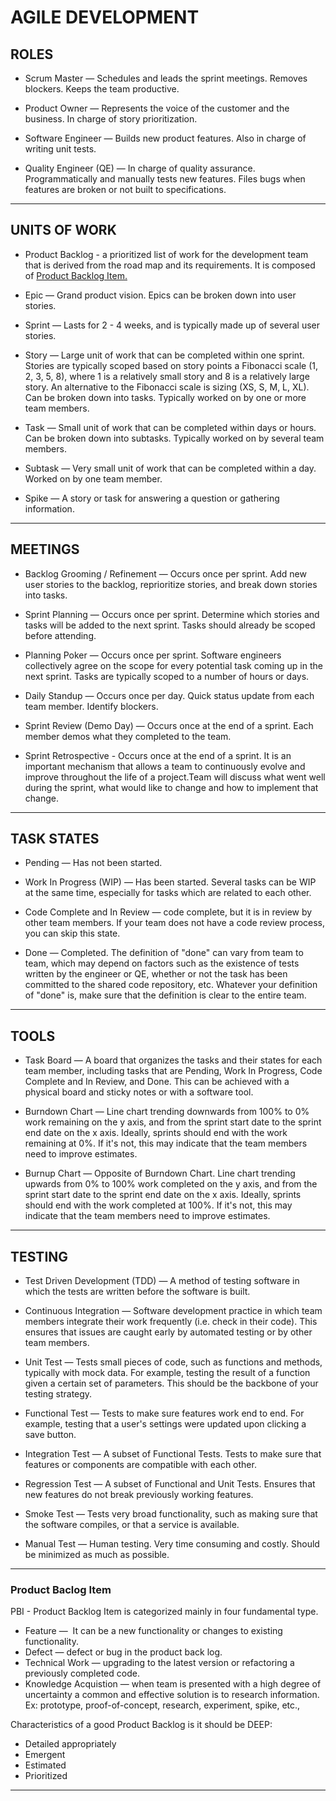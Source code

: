 # AGILE DEVELOPMENT

## ROLES

* Scrum Master — Schedules and leads the sprint meetings.
Removes blockers. Keeps the team productive.

* Product Owner — Represents the voice of the customer
and the business. In charge of story prioritization.

* Software Engineer — Builds new product features. Also
in charge of writing unit tests.

* Quality Engineer (QE) — In charge of quality assurance.
Programmatically and manually tests new features. Files
bugs when features are broken or not built to
specifications.

- - -

## UNITS OF WORK

* Product Backlog - a prioritized list of work for the development
team that is derived from the road map and its requirements.
It is composed of [Product Backlog Item.](###Product-Baclog-Item)

* Epic — Grand product vision. Epics can be broken down
into user stories.

* Sprint — Lasts for 2 - 4 weeks, and is typically made up
of several user stories.

* Story — Large unit of work that can be completed within
one sprint. Stories are typically scoped based on story points a
Fibonacci scale (1, 2, 3, 5, 8), where 1 is a relatively small
story and 8 is a relatively large story. An alternative to the
Fibonacci scale is sizing (XS, S, M, L, XL). Can
be broken down into tasks. Typically worked on by one or
more team members.

* Task — Small unit of work that can be completed within
days or hours. Can be broken down into subtasks.
Typically worked on by several team members.

* Subtask — Very small unit of work that can be
completed within a day. Worked on by one team member.

* Spike — A story or task for answering a question or
gathering information.

- - -

## MEETINGS

* Backlog Grooming / Refinement — Occurs once per sprint. Add new
user stories to the backlog, reprioritize stories, and break
down stories into tasks.

* Sprint Planning — Occurs once per sprint. Determine
which stories and tasks will be added to the next sprint.
Tasks should already be scoped before attending.

* Planning Poker — Occurs once per sprint. Software
engineers collectively agree on the scope for every
potential task coming up in the next sprint. Tasks are
typically scoped to a number of hours or days.

* Daily Standup — Occurs once per day. Quick status
update from each team member. Identify blockers.

* Sprint Review (Demo Day) — Occurs once at the end of
a sprint. Each member demos what they completed to
the team.

* Sprint Retrospective - Occurs once at the end of a sprint.
It is an important mechanism that allows a team to continuously
evolve and improve throughout the life of a project.Team will discuss
what went well during the sprint, what would like to change and
how to implement that change.

- - -

## TASK STATES

* Pending — Has not been started.

* Work In Progress (WIP) — Has been started. Several
tasks can be WIP at the same time, especially for tasks
which are related to each other.

* Code Complete and In Review — code complete, but it
is in review by other team members. If your team does
not have a code review process, you can skip this state.

* Done — Completed. The definition of "done" can vary
from team to team, which may depend on factors such
as the existence of tests written by the engineer or QE,
whether or not the task has been committed to the
shared code repository, etc. Whatever your definition of
"done" is, make sure that the definition is clear to the
entire team.

- - -

## TOOLS

* Task Board — A board that organizes the tasks and their
states for each team member, including tasks that are
Pending, Work In Progress, Code Complete and In
Review, and Done. This can be achieved with a physical
board and sticky notes or with a software tool.

* Burndown Chart — Line chart trending downwards from
100% to 0% work remaining on the y axis, and from the
sprint start date to the sprint end date on the x axis.
Ideally, sprints should end with the work remaining at
0%. If it's not, this may indicate that the team members
need to improve estimates.

* Burnup Chart — Opposite of Burndown Chart. Line
chart trending upwards from 0% to 100% work
completed on the y axis, and from the sprint start date to
the sprint end date on the x axis. Ideally, sprints should
end with the work completed at 100%. If it's not, this
may indicate that the team members need to improve
estimates.

- - -

## TESTING

* Test Driven Development (TDD) — A method of testing
software in which the tests are written before the
software is built.

* Continuous Integration — Software development
practice in which team members integrate their work
frequently (i.e. check in their code). This ensures that
issues are caught early by automated testing or by other
team members.

* Unit Test — Tests small pieces of code, such as
functions and methods, typically with mock data. For
example, testing the result of a function given a certain
set of parameters. This should be the backbone of your
testing strategy.

* Functional Test — Tests to make sure features work end
to end. For example, testing that a user's settings were
updated upon clicking a save button.

* Integration Test — A subset of Functional Tests. Tests to
make sure that features or components are compatible
with each other.

* Regression Test — A subset of Functional and Unit
Tests. Ensures that new features do not break previously
working features.

* Smoke Test — Tests very broad functionality, such as
making sure that the software compiles, or that a service
is available.

* Manual Test — Human testing. Very time consuming and
costly. Should be minimized as much as possible.

- - -


### Product Baclog Item

PBI - Product Backlog Item is categorized mainly in four fundamental type.

* Feature —  It can be a new functionality or changes to existing functionality.
* Defect — defect or bug in the product back log.
* Technical Work — upgrading to the latest version or refactoring a previously completed code.
* Knowledge Acquistion  — when team is presented with a high degree of uncertainty a common and effective solution is to research information. Ex: prototype, proof-of-concept, research, experiment, spike, etc.,

Characteristics of a good Product Backlog is it should be DEEP:  

- Detailed appropriately  
- Emergent   
- Estimated  
- Prioritized
- - -
